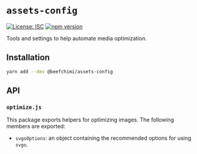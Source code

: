 # `assets-config`

[![License: ISC](https://img.shields.io/badge/License-ISC-blue.svg)](https://opensource.org/licenses/ISC) [![npm version](https://badge.fury.io/js/%beefchimi%assets-config.svg)](https://badge.fury.io/js/%beefchimi%assets-config.svg)

Tools and settings to help automate media optimization.

## Installation

```bash
yarn add --dev @beefchimi/assets-config
```

## API

### `optimize.js`

This package exports helpers for optimizing images. The following members are exported:

- `svgoOptions`: an object containing the recommended options for using `svgo`.
